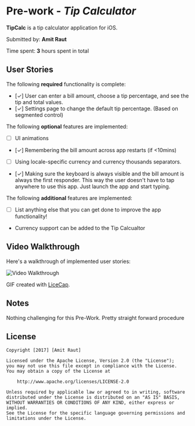 # Pre-work - *Tip Calculator*

**TipCalc** is a tip calculator application for iOS.

Submitted by: **Amit Raut**

Time spent: **3** hours spent in total

## User Stories

The following **required** functionality is complete:

* [✓] User can enter a bill amount, choose a tip percentage, and see the tip and total values.
* [✓] Settings page to change the default tip percentage. (Based on segmented control)

The following **optional** features are implemented:
* [ ] UI animations
* [✓] Remembering the bill amount across app restarts (if <10mins)
* [ ] Using locale-specific currency and currency thousands separators.
* [✓] Making sure the keyboard is always visible and the bill amount is always the first responder. This way the user doesn't have to tap anywhere to use this app. Just launch the app and start typing.

The following **additional** features are implemented:

- [ ] List anything else that you can get done to improve the app functionality!
* Currency support can be added to the Tip Calcualtor

## Video Walkthrough 

Here's a walkthrough of implemented user stories:

<img src='http://i.imgur.com/XAs4hIZ.gif' title='TipCalc- My First iOS Application' width='' alt='Video Walkthrough' />

GIF created with [LiceCap](http://www.cockos.com/licecap/).

## Notes
Nothing challenging for this Pre-Work. Pretty straight forward procedure

## License

    Copyright [2017] [Amit Raut]

    Licensed under the Apache License, Version 2.0 (the "License");
    you may not use this file except in compliance with the License.
    You may obtain a copy of the License at

        http://www.apache.org/licenses/LICENSE-2.0

    Unless required by applicable law or agreed to in writing, software
    distributed under the License is distributed on an "AS IS" BASIS,
    WITHOUT WARRANTIES OR CONDITIONS OF ANY KIND, either express or implied.
    See the License for the specific language governing permissions and
    limitations under the License.
